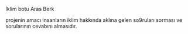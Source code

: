 İklim botu  Aras Berk

projenin amacı insanların iklim hakkında aklına gelen so9ruları sorması ve sorularının cevabını almasıdır.
